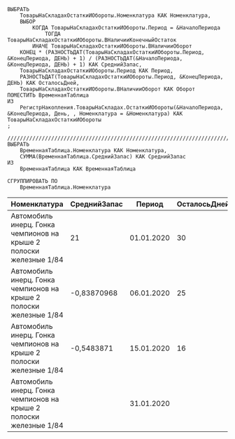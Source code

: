 ```sdbl
ВЫБРАТЬ
	ТоварыНаСкладахОстаткиИОбороты.Номенклатура КАК Номенклатура,
	ВЫБОР
		КОГДА ТоварыНаСкладахОстаткиИОбороты.Период = &НачалоПериода
			ТОГДА ТоварыНаСкладахОстаткиИОбороты.ВНаличииКонечныйОстаток
		ИНАЧЕ ТоварыНаСкладахОстаткиИОбороты.ВНаличииОборот
	КОНЕЦ * (РАЗНОСТЬДАТ(ТоварыНаСкладахОстаткиИОбороты.Период, &КонецПериода, ДЕНЬ) + 1) / (РАЗНОСТЬДАТ(&НачалоПериода, &КонецПериода, ДЕНЬ) + 1) КАК СреднийЗапас,
	ТоварыНаСкладахОстаткиИОбороты.Период КАК Период,
	РАЗНОСТЬДАТ(ТоварыНаСкладахОстаткиИОбороты.Период, &КонецПериода, ДЕНЬ) КАК ОсталосьДней,
	ТоварыНаСкладахОстаткиИОбороты.ВНаличииОборот КАК Оборот
ПОМЕСТИТЬ ВременнаяТаблица
ИЗ
	РегистрНакопления.ТоварыНаСкладах.ОстаткиИОбороты(&НачалоПериода, &КонецПериода, День, , Номенклатура = &Номенклатура) КАК ТоварыНаСкладахОстаткиИОбороты
;

////////////////////////////////////////////////////////////////////////////////
ВЫБРАТЬ
	ВременнаяТаблица.Номенклатура КАК Номенклатура,
	СУММА(ВременнаяТаблица.СреднийЗапас) КАК СреднийЗапас
ИЗ
	ВременнаяТаблица КАК ВременнаяТаблица

СГРУППИРОВАТЬ ПО
	ВременнаяТаблица.Номенклатура
```

|Номенклатура|СреднийЗапас|Период|ОсталосьДней|Оборот
| ------------- | ------------- | ------------- | ------------- | ------------- |
Автомобиль инерц. Гонка чемпионов на крыше 2 полоски железные 1/84|	21|	01.01.2020 |	30|	
Автомобиль инерц. Гонка чемпионов на крыше 2 полоски железные 1/84|	-0,83870968|	06.01.2020 |	25|	-1
Автомобиль инерц. Гонка чемпионов на крыше 2 полоски железные 1/84|	-0,5483871|	15.01.2020 |	16|	-1
Автомобиль инерц. Гонка чемпионов на крыше 2 полоски железные 1/84|		|31.01.2020 |	|	

